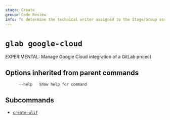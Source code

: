 ```yaml
---
stage: Create
group: Code Review
info: To determine the technical writer assigned to the Stage/Group associated with this page, see https://about.gitlab.com/handbook/product/ux/technical-writing/#assignments
---
```


<!--
This documentation is auto generated by a script.
Please do not edit this file directly. Run `make gen-docs` instead.
-->

# `glab google-cloud`

EXPERIMENTAL: Manage Google Cloud integration of a GitLab project

## Options inherited from parent commands

```plaintext
      --help   Show help for command
```

## Subcommands

- [`create-wlif`](create-wlif.md)
